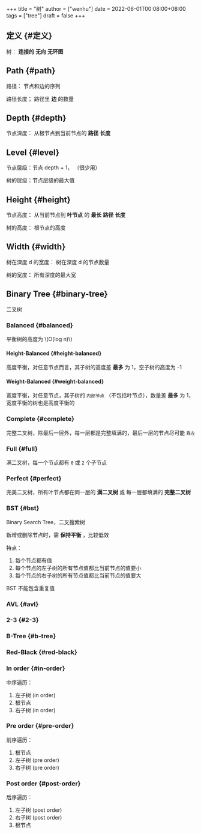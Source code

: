 +++
title = "树"
author = ["wenhu"]
date = 2022-06-01T00:08:00+08:00
tags = ["tree"]
draft = false
+++

## 定义 {#定义}

树： **连接的** **无向** **无环图**


## Path {#path}

路径： 节点和边的序列

路径长度； 路径里 **边** 的数量


## Depth {#depth}

节点深度： 从根节点到当前节点的 **路径** **长度**


## Level {#level}

节点层级：节点 depth + 1， （很少用）

树的层级：节点层级的最大值


## Height {#height}

节点高度： 从当前节点到 **叶节点** 的 **最长** **路径** **长度**

树的高度： 根节点的高度


## Width {#width}

树在深度 d 的宽度： 树在深度 d 的节点数量

树的宽度： 所有深度的最大宽


## Binary Tree {#binary-tree}

二叉树


### Balanced {#balanced}

平衡树的高度为 \\(O(log n)\\)


#### Height-Balanced {#height-balanced}

高度平衡，对任意节点而言，其子树的高度差 **最多** 为 1，空子树的高度为 -1


#### Weight-Balanced {#weight-balanced}

宽度平衡，对任意节点，其子树的 `内部节点` （不包括叶节点），数量差 **最多** 为 1，宽度平衡的树也是高度平衡的


### Complete {#complete}

完整二叉树，除最后一层外，每一层都是完整填满的，最后一层的节点尽可能 `靠左`


### Full {#full}

满二叉树，每一个节点都有 `0` 或 `2` 个子节点


### Perfect {#perfect}

完美二叉树，所有叶节点都在同一层的 **满二叉树** 或 每一层都填满的 **完整二叉树**


### BST {#bst}

Binary Search Tree，二叉搜索树

新增或删除节点时，需 **保持平衡** ，比较低效

特点：

1.  每个节点都有值
2.  每个节点的左子树的所有节点值都比当前节点的值要小
3.  每个节点的右子树的所有节点值都比当前节点的值要大

BST 不能包含重复值


### AVL {#avl}


### 2-3 {#2-3}


### B-Tree {#b-tree}


### Red-Black {#red-black}


### In order {#in-order}

中序遍历：

1.  左子树 (in order)
2.  根节点
3.  右子树 (in order)


### Pre order {#pre-order}

前序遍历：

1.  根节点
2.  左子树 (pre order)
3.  右子树 (pre order)


### Post order {#post-order}

后序遍历：

1.  左子树 (post order)
2.  右子树 (post order)
3.  根节点
